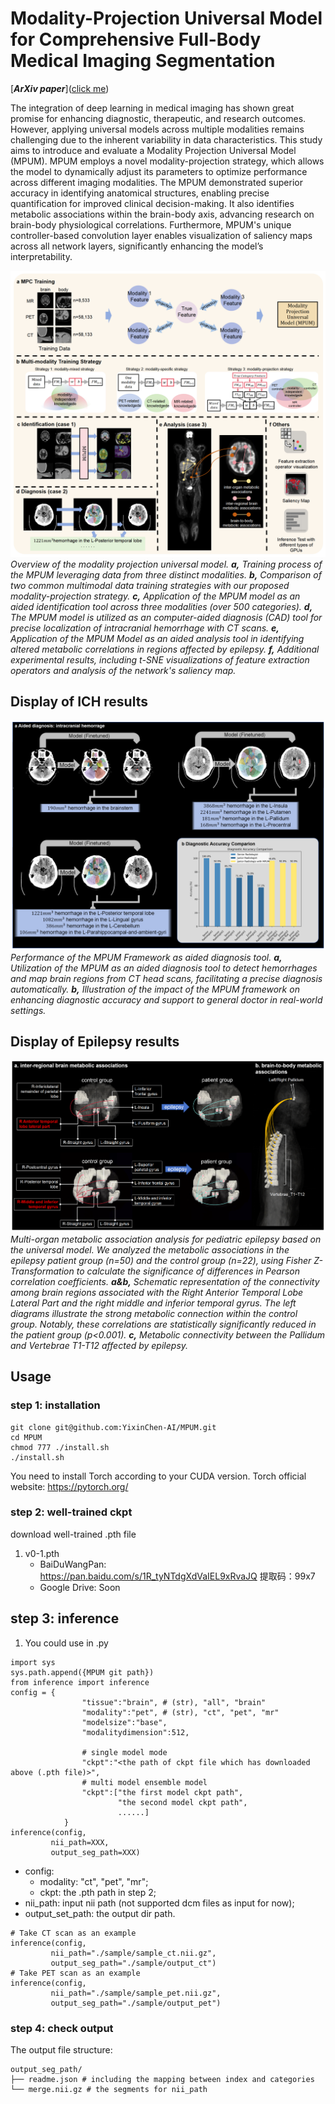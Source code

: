 # Modality-Projection Universal Model for Comprehensive Full-Body Medical Imaging Segmentation

[***ArXiv paper***]([click me](https://arxiv.org/abs/2412.19026))

The integration of deep learning in medical imaging has shown great promise for enhancing diagnostic, therapeutic, and research outcomes. However, applying universal models across multiple modalities remains challenging due to the inherent variability in data characteristics. This study aims to introduce and evaluate a Modality Projection Universal Model (MPUM). MPUM employs a novel modality-projection strategy, which allows the model to dynamically adjust its parameters to optimize performance across different imaging modalities. The MPUM demonstrated superior accuracy in identifying anatomical structures, enabling precise quantification for improved clinical decision-making. It also identifies metabolic associations within the brain-body axis, advancing research on brain-body physiological correlations. Furthermore, MPUM's unique controller-based convolution layer enables visualization of saliency maps across all network layers, significantly enhancing the model’s interpretability.

![image](https://github.com/YixinChen-AI/MPUM/blob/main/overview.png)
_Overview of the modality projection universal model. **a,** Training process of the MPUM leveraging data from three distinct modalities. **b,** Comparison of two common multimodal data training strategies with our proposed modality-projection strategy. **c,** Application of the MPUM model as an aided identification tool across three modalities (over 500 categories). **d,** The MPUM model is utilized as an computer-aided diagnosis (CAD) tool for precise localization of intracranial hemorrhage with CT scans. **e,** Application of the MPUM Model as an aided analysis tool in identifying altered metabolic correlations in regions affected by epilepsy. **f,** Additional experimental results, including t-SNE visualizations of feature extraction operators and analysis of the network's saliency map._

## Display of ICH results

![image](https://github.com/YixinChen-AI/MPUM/blob/main/case2.png)
_Performance of the MPUM Framework as aided diagnosis tool. **a,** Utilization of the MPUM as an aided diagnosis tool to detect hemorrhages and map brain regions from CT head scans, facilitating a precise diagnosis automatically. **b,** Illustration of the impact of the MPUM framework on enhancing diagnostic accuracy and support to general doctor in real-world settings._

## Display of Epilepsy results

![image](https://github.com/YixinChen-AI/MPUM/blob/main/qianfoshan.png)
_Multi-organ metabolic association analysis for pediatric epilepsy based on the universal model. We analyzed the metabolic associations in the epilepsy patient group (n=50) and the control group (n=22), using Fisher Z-Transformation to calculate the significance of differences in Pearson correlation coefficients. **a&b,** Schematic representation of the connectivity among brain regions associated with the Right Anterior Temporal Lobe Lateral Part and the right middle and inferior temporal gyrus. The left diagrams illustrate the strong metabolic connection within the control group. Notably, these correlations are statistically significantly reduced in the patient group (p<0.001). **c,** Metabolic connectivity between the Pallidum and Vertebrae T1-T12 affected by epilepsy._

## Usage
### step 1: installation
```
git clone git@github.com:YixinChen-AI/MPUM.git
cd MPUM
chmod 777 ./install.sh
./install.sh
```
You need to install Torch according to your CUDA version. Torch official website: https://pytorch.org/

### step 2: well-trained ckpt
download well-trained .pth file
1. v0-1.pth
   - BaiDuWangPan: https://pan.baidu.com/s/1R_tyNTdgXdVaIEL9xRvaJQ  提取码：99x7 
   - Google Drive: Soon

## step 3: inference
1. You could use in .py
```
import sys
sys.path.append({MPUM git path})
from inference import inference
config = {
                "tissue":"brain", # (str), "all", "brain"
                "modality":"pet", # (str), "ct", "pet", "mr"
                "modelsize":"base",
                "modalitydimension":512,

                # single model mode
                "ckpt":"<the path of ckpt file which has downloaded above (.pth file)>",
                # multi model ensemble model
                "ckpt":["the first model ckpt path",
                        "the second model ckpt path",
                        ......]
            }
inference(config,
         nii_path=XXX,
         output_seg_path=XXX)
```
- config:
  - modality: "ct", "pet", "mr";
  - ckpt: the .pth path in step 2;
- nii_path: input nii path (not supported dcm files as input for now);
- output_set_path: the output dir path.

```
# Take CT scan as an example
inference(config,
         nii_path="./sample/sample_ct.nii.gz",
         output_seg_path="./sample/output_ct")
# Take PET scan as an example
inference(config,
         nii_path="./sample/sample_pet.nii.gz",
         output_seg_path="./sample/output_pet")
```
### step 4: check output
The output file structure:
```
output_seg_path/
├── readme.json # including the mapping between index and categories
└── merge.nii.gz # the segments for nii_path
```

